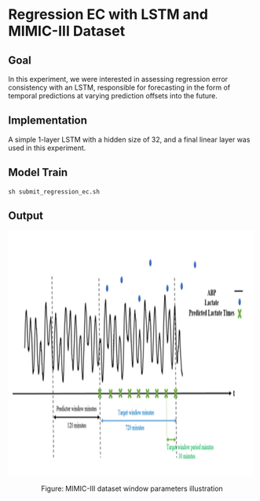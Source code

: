 # Regression EC with LSTM and MIMIC-III Dataset

## Goal
In this experiment, we were interested in assessing regression error consistency with an LSTM, responsible for forecasting in the form of temporal predictions at varying prediction offsets into the future.

## Implementation
A simple 1-layer LSTM with a hidden size of 32, and a final linear layer was used in this experiment.


## Model Train 

```
sh submit_regression_ec.sh
```

## Output
<img src="https://github.com/mostafiz67/Regression_EC_MIMIC-III/blob/main/MIMIC%20Windows.png" alt="MIMIC-III dataset window parameters illustration" width="500" height="500">
<p align="center">
    Figure: MIMIC-III dataset window parameters illustration
</p>
